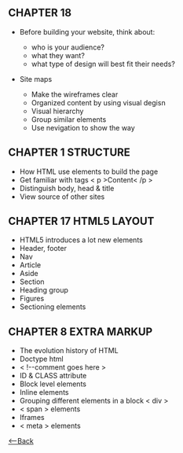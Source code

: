 ## CHAPTER 18
* Before building your website, think about:
  * who is your audience?
  * what they want?
  * what type of design will best fit their needs?

* Site maps
  * Make the wireframes clear
  * Organized content by using visual degisn
  * Visual hierarchy
  * Group similar elements
  * Use nevigation to show the way

## CHAPTER 1 STRUCTURE
* How HTML use elements to build the page
* Get familiar with tags  < p >Content< /p >
* Distinguish body, head & title
* View source of other sites

## CHAPTER 17 HTML5 LAYOUT
* HTML5 introduces a lot new elements
* Header, footer
* Nav
* Article
* Aside
* Section
* Heading group
* Figures
* Sectioning elements

## CHAPTER 8 EXTRA MARKUP
* The evolution history of HTML
* Doctype html
* < !--comment goes here >
* ID & CLASS attribute
* Block level elements
* Inline elements
* Grouping different elements in a block < div >
* < span > elements
* Iframes
* < meta > elements

[<--Back](README.md)

